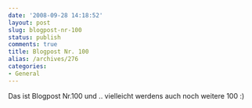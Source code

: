 ```yaml
---
date: '2008-09-28 14:18:52'
layout: post
slug: blogpost-nr-100
status: publish
comments: true
title: Blogpost Nr. 100
alias: /archives/276
categories:
- General
---
```


Das ist Blogpost Nr.100 und .. vielleicht werdens auch noch weitere 100 :)
